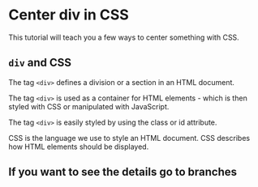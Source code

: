 # Center div in CSS
This tutorial will teach you a few ways to center something with CSS.

## ```div``` and CSS
The tag ```<div>``` defines a division or a section in an HTML document.

The tag ```<div>``` is used as a container for HTML elements - which is then styled with CSS or manipulated with JavaScript.

The tag ```<div>``` is easily styled by using the class or id attribute.

CSS is the language we use to style an HTML document.
CSS describes how HTML elements should be displayed.

## If you want to see the details go to branches
